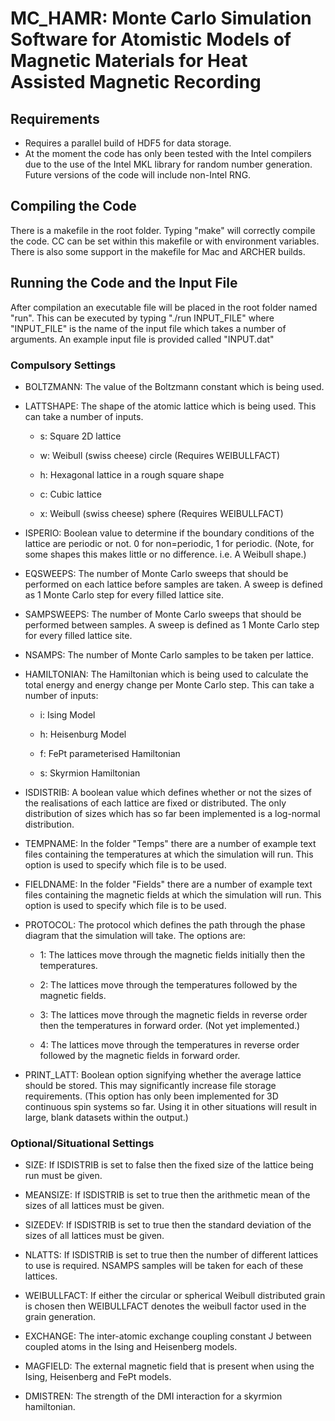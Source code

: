 # MC_HAMR: Monte Carlo Simulation Software for Atomistic Models of Magnetic Materials for Heat Assisted Magnetic Recording

## Requirements

* Requires a parallel build of HDF5 for data storage.
* At the moment the code has only been tested with the Intel compilers due to the use of the Intel MKL library for random number generation. Future versions of the code will include non-Intel RNG.

## Compiling the Code

There is a makefile in the root folder. Typing "make" will correctly compile the code. CC can be set within this makefile or with environment variables. There is also some support in the makefile for Mac and ARCHER builds.

## Running the Code and the Input File

After compilation an executable file will be placed in the root folder named "run". This can be executed by typing "./run INPUT_FILE" where "INPUT_FILE" is the name of the input file which takes a number of arguments. An example input file is provided called "INPUT.dat"

### Compulsory Settings

* BOLTZMANN: The value of the Boltzmann constant which is being used.

* LATTSHAPE: The shape of the atomic lattice which is being used. This can take a number of inputs.

    * s: Square 2D lattice

    * w: Weibull (swiss cheese) circle (Requires WEIBULLFACT)

    * h: Hexagonal lattice in a rough square shape

    * c: Cubic lattice

    * x: Weibull (swiss cheese) sphere (Requires WEIBULLFACT)

* ISPERIO: Boolean value to determine if the boundary conditions of the lattice are periodic or not. 0 for non=periodic, 1 for periodic. (Note, for some shapes this makes little or no difference. i.e. A Weibull shape.)

* EQSWEEPS: The number of Monte Carlo sweeps that should be performed on each lattice before samples are taken. A sweep is defined as 1 Monte Carlo step for every filled lattice site.

* SAMPSWEEPS: The number of Monte Carlo sweeps that should be performed between samples. A sweep is defined as 1 Monte Carlo step for every filled lattice site.

* NSAMPS: The number of Monte Carlo samples to be taken per lattice.

* HAMILTONIAN: The Hamiltonian which is being used to calculate the total energy and energy change per Monte Carlo step. This can take a number of inputs:

    * i: Ising Model

    * h: Heisenburg Model

    * f: FePt parameterised Hamiltonian

    * s: Skyrmion Hamiltonian

* ISDISTRIB: A boolean value which defines whether or not the sizes of the realisations of each lattice are fixed or distributed. The only distribution of sizes which has so far been implemented is a log-normal distribution.

* TEMPNAME: In the folder "Temps" there are a number of example text files containing the temperatures at which the simulation will run. This option is used to specify which file is to be used.

* FIELDNAME: In the folder "Fields" there are a number of example text files containing the magnetic fields at which the simulation will run. This option is used to specify which file is to be used.

* PROTOCOL: The protocol which defines the path through the phase diagram that the simulation will take. The options are:

    * 1: The lattices move through the magnetic fields initially then the temperatures.

    * 2: The lattices move through the temperatures followed by the magnetic fields.

    * 3: The lattices move through the magnetic fields in reverse order then the temperatures in forward order. (Not yet implemented.)

    * 4: The lattices move through the temperatures in reverse order followed by the magnetic fields in forward order.

* PRINT_LATT: Boolean option signifying whether the average lattice should be stored. This may significantly increase file storage requirements. (This option has only been implemented for 3D continuous spin systems so far. Using it in other situations will result in large, blank datasets within the output.)

### Optional/Situational Settings

* SIZE: If ISDISTRIB is set to false then the fixed size of the lattice being run must be given.

* MEANSIZE: If ISDISTRIB is set to true then the arithmetic mean of the sizes of all lattices must be given.

* SIZEDEV: If ISDISTRIB is set to true then the standard deviation of the sizes of all lattices must be given.

* NLATTS: If ISDISTRIB is set to true then the number of different lattices to use is required. NSAMPS samples will be taken for each of these lattices.

* WEIBULLFACT: If either the circular or spherical Weibull distributed grain is chosen then WEIBULLFACT denotes the weibull factor used in the grain generation.

* EXCHANGE: The inter-atomic exchange coupling constant J between coupled atoms in the Ising and Heisenberg models.

* MAGFIELD: The external magnetic field that is present when using the Ising, Heisenberg and FePt models.

* DMISTREN: The strength of the DMI interaction for a skyrmion hamiltonian.
